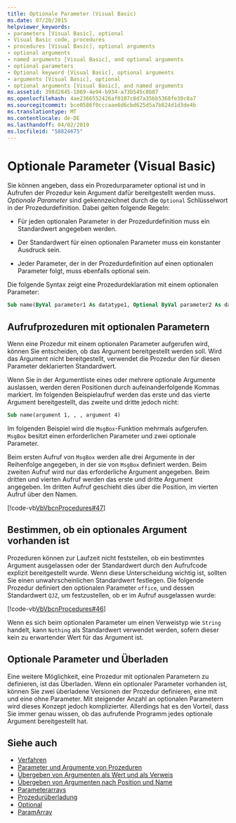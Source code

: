 ```yaml
---
title: Optionale Parameter (Visual Basic)
ms.date: 07/20/2015
helpviewer_keywords:
- parameters [Visual Basic], optional
- Visual Basic code, procedures
- procedures [Visual Basic], optional arguments
- optional arguments
- named arguments [Visual Basic], and optional arguments
- optional parameters
- Optional keyword [Visual Basic], optional arguments
- arguments [Visual Basic], optional
- optional arguments [Visual Basic], and named arguments
ms.assetid: 398d2845-1069-4e94-b934-a73b545c8b87
ms.openlocfilehash: 4ae2366552426af0107c8d7a35bb5368fe30c8a7
ms.sourcegitcommit: bce0586f0cccaae6d6cbd625d5a7b824d1d3de4b
ms.translationtype: MT
ms.contentlocale: de-DE
ms.lasthandoff: 04/02/2019
ms.locfileid: "58824675"
---
```

# <a name="optional-parameters-visual-basic"></a>Optionale Parameter (Visual Basic)
Sie können angeben, dass ein Prozedurparameter optional ist und in Aufrufen der Prozedur kein Argument dafür bereitgestellt werden muss. *Optionale Parameter* sind gekennzeichnet durch die `Optional` Schlüsselwort in der Prozedurdefinition. Dabei gelten folgende Regeln:  
  
-   Für jeden optionalen Parameter in der Prozedurdefinition muss ein Standardwert angegeben werden.  
  
-   Der Standardwert für einen optionalen Parameter muss ein konstanter Ausdruck sein.  
  
-   Jeder Parameter, der in der Prozedurdefinition auf einen optionalen Parameter folgt, muss ebenfalls optional sein.  
  
 Die folgende Syntax zeigt eine Prozedurdeklaration mit einem optionalen Parameter:  
  
```vb  
Sub name(ByVal parameter1 As datatype1, Optional ByVal parameter2 As datatype2 = defaultvalue)  
```  
  
## <a name="calling-procedures-with-optional-parameters"></a>Aufrufprozeduren mit optionalen Parametern  
 Wenn eine Prozedur mit einem optionalen Parameter aufgerufen wird, können Sie entscheiden, ob das Argument bereitgestellt werden soll. Wird das Argument nicht bereitgestellt, verwendet die Prozedur den für diesen Parameter deklarierten Standardwert.  
  
 Wenn Sie in der Argumentliste eines oder mehrere optionale Argumente auslassen, werden deren Positionen durch aufeinanderfolgende Kommas markiert. Im folgenden Beispielaufruf werden das erste und das vierte Argument bereitgestellt, das zweite und dritte jedoch nicht:  
  
```vb  
Sub name(argument 1, , , argument 4)  
```  
  
 Im folgenden Beispiel wird die `MsgBox`-Funktion mehrmals aufgerufen. `MsgBox` besitzt einen erforderlichen Parameter und zwei optionale Parameter.  
  
 Beim ersten Aufruf von `MsgBox` werden alle drei Argumente in der Reihenfolge angegeben, in der sie von `MsgBox` definiert werden. Beim zweiten Aufruf wird nur das erforderliche Argument angegeben. Beim dritten und vierten Aufruf werden das erste und dritte Argument angegeben. Im dritten Aufruf geschieht dies über die Position, im vierten Aufruf über den Namen.  
  
 [!code-vb[VbVbcnProcedures#47](~/samples/snippets/visualbasic/VS_Snippets_VBCSharp/VbVbcnProcedures/VB/Class1.vb#47)]  
  
## <a name="determining-whether-an-optional-argument-is-present"></a>Bestimmen, ob ein optionales Argument vorhanden ist  
 Prozeduren können zur Laufzeit nicht feststellen, ob ein bestimmtes Argument ausgelassen oder der Standardwert durch den Aufrufcode explizit bereitgestellt wurde. Wenn diese Unterscheidung wichtig ist, sollten Sie einen unwahrscheinlichen Standardwert festlegen. Die folgende Prozedur definiert den optionalen Parameter `office`, und dessen Standardwert `QJZ`, um festzustellen, ob er im Aufruf ausgelassen wurde:  
  
 [!code-vb[VbVbcnProcedures#46](~/samples/snippets/visualbasic/VS_Snippets_VBCSharp/VbVbcnProcedures/VB/Class1.vb#46)]  
  
 Wenn es sich beim optionalen Parameter um einen Verweistyp wie `String` handelt, kann `Nothing` als Standardwert verwendet werden, sofern dieser kein zu erwartender Wert für das Argument ist.  
  
## <a name="optional-parameters-and-overloading"></a>Optionale Parameter und Überladen  
 Eine weitere Möglichkeit, eine Prozedur mit optionalen Parametern zu definieren, ist das Überladen. Wenn ein optionaler Parameter vorhanden ist, können Sie zwei überladene Versionen der Prozedur definieren, eine mit und eine ohne Parameter. Mit steigender Anzahl an optionalen Parametern wird dieses Konzept jedoch komplizierter. Allerdings hat es den Vorteil, dass Sie immer genau wissen, ob das aufrufende Programm jedes optionale Argument bereitgestellt hat.  
  
## <a name="see-also"></a>Siehe auch

- [Verfahren](./index.md)
- [Parameter und Argumente von Prozeduren](./procedure-parameters-and-arguments.md)
- [Übergeben von Argumenten als Wert und als Verweis](./passing-arguments-by-value-and-by-reference.md)
- [Übergeben von Argumenten nach Position und Name](./passing-arguments-by-position-and-by-name.md)
- [Parameterarrays](./parameter-arrays.md)
- [Prozedurüberladung](./procedure-overloading.md)
- [Optional](../../../../visual-basic/language-reference/modifiers/optional.md)
- [ParamArray](../../../../visual-basic/language-reference/modifiers/paramarray.md)
